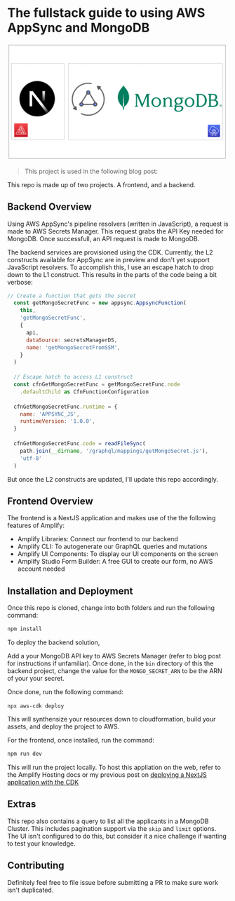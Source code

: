 # The fullstack guide to using AWS AppSync and MongoDB

![appsync with mongodb](./images/fullstack-appsync-mongodb.png)

> This project is used in the following blog post:

This repo is made up of two projects. A frontend, and a backend.

## Backend Overview

Using AWS AppSync's pipeline resolvers (written in JavaScript), a request is made to AWS Secrets Manager. This request grabs the API Key needed for MongoDB. Once successfull, an API request is made to MongoDB.

The backend services are provisioned using the CDK. Currently, the L2 constructs available for AppSync are in preview and don't yet support JavaScript resolvers. To accomplish this, I use an escape hatch to drop down to the L1 construct. This results in the parts of the code being a bit verbose:

```js
// Create a function that gets the secret
  const getMongoSecretFunc = new appsync.AppsyncFunction(
    this,
    'getMongoSecretFunc',
    {
      api,
      dataSource: secretsManagerDS,
      name: 'getMongoSecretFromSSM',
    }
  )

  // Escape hatch to access L1 construct
  const cfnGetMongoSecretFunc = getMongoSecretFunc.node
    .defaultChild as CfnFunctionConfiguration

  cfnGetMongoSecretFunc.runtime = {
    name: 'APPSYNC_JS',
    runtimeVersion: '1.0.0',
  }

  cfnGetMongoSecretFunc.code = readFileSync(
    path.join(__dirname, '/graphql/mappings/getMongoSecret.js'),
    'utf-8'
  )
```

But once the L2 constructs are updated, I'll update this repo accordingly.

## Frontend Overview

The frontend is a NextJS application and makes use of the the following features of Amplify:

- Amplify Libraries: Connect our frontend to our backend
- Amplify CLI: To autogenerate our GraphQL queries and mutations
- Amplify UI Components: To display our UI components on the screen
- Amplify Studio Form Builder: A free GUI to create our form, no AWS account needed

## Installation and Deployment

Once this repo is cloned, change into both folders and run the following command:

```bash
npm install
```

To deploy the backend solution,

Add a your MongoDB API key to AWS Secrets Manager (refer to blog post for instructions if unfamiliar). Once done, in the `bin` directory of this the backend project, change the value for the `MONGO_SECRET_ARN` to be the ARN of your your secret.

Once done, run the following command:

`npx aws-cdk deploy`

This will synthensize your resources down to cloudformation, build your assets, and deploy the project to AWS.

For the frontend, once installed, run the command:

```bash
npm run dev
```

This will run the project locally. To host this appliation on the web, refer to the Amplify Hosting docs or my previous post on [deploying a NextJS application with the CDK](https://aws.amazon.com/blogs/mobile/deploy-a-nextjs-13-application-to-amplify-with-the-aws-cdk/)

## Extras

This repo also contains a query to list all the applicants in a MongoDB Cluster. This includes pagination support via the `skip` and `limit` options. The UI isn't configured to do this, but consider it a nice challenge if wanting to test your knowledge.

## Contributing

Definitely feel free to file issue before submitting a PR to make sure work isn't duplicated.
